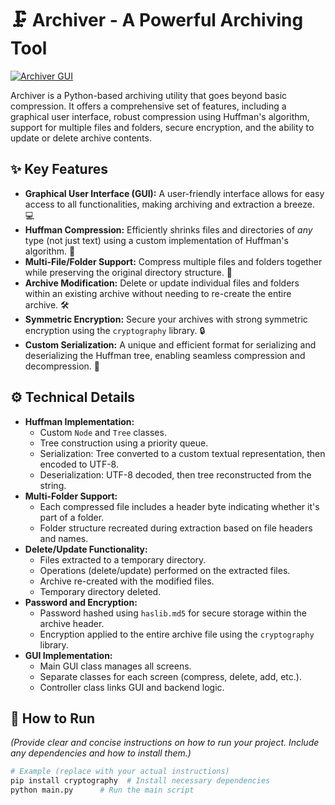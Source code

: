 # 🗜️ Archiver - A Powerful Archiving Tool

[![Archiver GUI](https://github.com/DHvaicrker/Compressor/blob/main/Compressor.jpg)](https://github.com/DHvaicrker/Compressor/blob/main/Compressor.jpg)

Archiver is a Python-based archiving utility that goes beyond basic compression.  It offers a comprehensive set of features, including a graphical user interface, robust compression using Huffman's algorithm, support for multiple files and folders, secure encryption, and the ability to update or delete archive contents.

## ✨ Key Features

* **Graphical User Interface (GUI):**  A user-friendly interface allows for easy access to all functionalities, making archiving and extraction a breeze. 💻
* **Huffman Compression:**  Efficiently shrinks files and directories of *any* type (not just text) using a custom implementation of Huffman's algorithm.  🚀
* **Multi-File/Folder Support:**  Compress multiple files and folders together while preserving the original directory structure.  📂
* **Archive Modification:**  Delete or update individual files and folders within an existing archive without needing to re-create the entire archive. 🛠️
* **Symmetric Encryption:** Secure your archives with strong symmetric encryption using the `cryptography` library. 🔒
* **Custom Serialization:**  A unique and efficient format for serializing and deserializing the Huffman tree, enabling seamless compression and decompression. 🌳

## ⚙️ Technical Details

* **Huffman Implementation:**
    * Custom `Node` and `Tree` classes.
    * Tree construction using a priority queue.
    * Serialization:  Tree converted to a custom textual representation, then encoded to UTF-8.
    * Deserialization: UTF-8 decoded, then tree reconstructed from the string.
* **Multi-Folder Support:**
    * Each compressed file includes a header byte indicating whether it's part of a folder.
    * Folder structure recreated during extraction based on file headers and names.
* **Delete/Update Functionality:**
    * Files extracted to a temporary directory.
    * Operations (delete/update) performed on the extracted files.
    * Archive re-created with the modified files.
    * Temporary directory deleted.
* **Password and Encryption:**
    * Password hashed using `haslib.md5` for secure storage within the archive header.
    * Encryption applied to the entire archive file using the `cryptography` library.
* **GUI Implementation:**
    * Main GUI class manages all screens.
    * Separate classes for each screen (compress, delete, add, etc.).
    * Controller class links GUI and backend logic.

## 🚀 How to Run

*(Provide clear and concise instructions on how to run your project.  Include any dependencies and how to install them.)*

```bash
# Example (replace with your actual instructions)
pip install cryptography  # Install necessary dependencies
python main.py      # Run the main script
